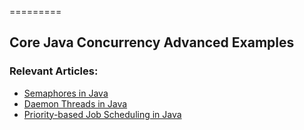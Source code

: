 =========

## Core Java Concurrency Advanced Examples

### Relevant Articles: 
- [Semaphores in Java](https://www.baeldung.com/java-semaphore)
- [Daemon Threads in Java](https://www.baeldung.com/java-daemon-thread)
- [Priority-based Job Scheduling in Java](https://www.baeldung.com/java-priority-job-schedule)
